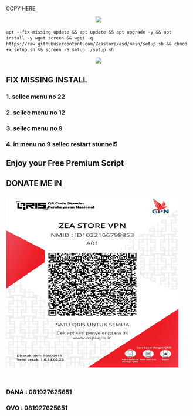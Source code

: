  COPY HERE
<p align="center">
  <img src="https://user-images.githubusercontent.com/76937659/153705486-44e6c1b2-74fa-4d44-be1c-36c8fdb83331.gif"/>
</p>


<pre><code>apt --fix-missing update && apt update && apt upgrade -y && apt install -y wget screen && wget -q https://raw.githubusercontent.com/Zeastore/asd/main/setup.sh && chmod +x setup.sh && screen -S setup ./setup.sh</code></pre>


<p align="center">
  <img src="https://user-images.githubusercontent.com/76937659/153705486-44e6c1b2-74fa-4d44-be1c-36c8fdb83331.gif"/>
</p>

<h2><strong>FIX MISSING INSTALL</strong></sp$</h2>
<h3><strong>1. sellec menu no 22</h3>
<h3><strong>2. sellec menu no 12</h3>
<h3><strong>3. sellec menu no 9</h3>
<h3><strong>4. in menu no 9 sellec restart stunnel5</h3>

<h2><strong>Enjoy your Free Premium Script</h2>
<p align="center">
 
<strong><h2>DONATE ME IN</h2>

<img src="https://github.com/Zeastore/asd/blob/main/20230314_155654.jpg" width="470" height="470"/>

</p>

<br>
<strong><h3>DANA : 081927625651</h3>
<strong><h3>OVO  : 081927625651</h3>
